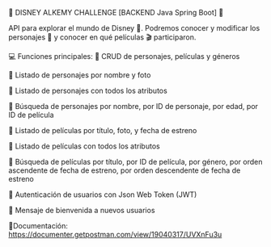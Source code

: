 🚀 DISNEY ALKEMY CHALLENGE [BACKEND Java Spring Boot] 🚀

API para explorar el mundo de Disney 🏰. Podremos conocer y modificar los
personajes 🧜 y conocer en qué películas 🎬 participaron.

💻 Funciones principales:
🔹 CRUD de personajes, películas y géneros

🔹 Listado de personajes por nombre y foto

🔹 Listado de personajes con todos los atributos

🔹 Búsqueda de personajes por nombre, por ID de personaje, por edad, por ID de película

🔹 Listado de películas por título, foto, y fecha de estreno

🔹 Listado de películas con todos los atributos

🔹 Búsqueda de películas por título, por ID de película, por género, por orden ascendente de fecha de estreno, por orden descendente de fecha de estreno

🔹 Autenticación de usuarios con Json Web Token (JWT)

🔹 Mensaje de bienvenida a nuevos usuarios

📃Documentación: https://documenter.getpostman.com/view/19040317/UVXnFu3u
